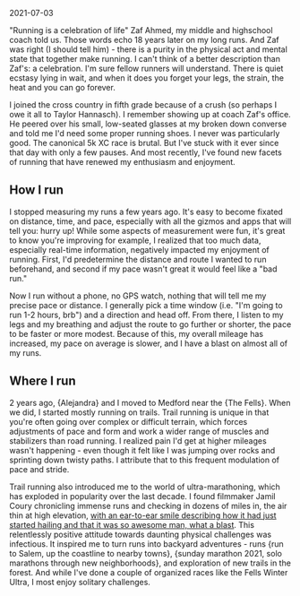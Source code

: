 2021-07-03

"Running is a celebration of life" Zaf Ahmed, my middle and highschool coach told us. Those words echo 18 years later on my long runs. And Zaf was right (I should tell him) - there is a purity in the physical act and mental state that together make running. I can't think of a better description than Zaf's: a celebration. I'm sure fellow runners will understand. There is quiet ecstasy lying in wait, and when it does you forget your legs, the strain, the heat and you can go forever.

I joined the cross country in fifth grade because of a crush (so perhaps I owe it all to Taylor Hannasch). I remember showing up at coach Zaf's office. He peered over his small, low-seated glasses at my broken down converse and told me I'd need some proper running shoes. I never was particularly good. The canonical 5k XC race is brutal. But I've stuck with it ever since that day with only a few pauses. And most recently, I've found new facets of running that have renewed my enthusiasm and enjoyment.

## How I run

I stopped measuring my runs a few years ago. It's easy to become fixated on distance, time, and pace, especially with all the gizmos and apps that will tell you: hurry up! While some aspects of measurement were fun, it's great to know you're improving for example, I realized that too much data, especially real-time information, negatively impacted my enjoyment of running. First, I'd predetermine the distance and route I wanted to run beforehand, and second if my pace wasn't great it would feel like a "bad run."

Now I run without a phone, no GPS watch, nothing that will tell me my precise pace or distance. I generally pick a time window (i.e. "I'm going to run 1-2 hours, brb") and a direction and head off. From there, I listen to my legs and my breathing and adjust the route to go further or shorter, the pace to be faster or more modest. Because of this, my overall mileage has increased, my pace on average is slower, and I have a blast on almost all of my runs.

## Where I run

2 years ago, {Alejandra} and I moved to Medford near the {The Fells}. When we did, I started mostly running on trails. Trail running is unique in that you're often going over complex or difficult terrain, which forces adjustments of pace and form and work a wider range of muscles and stabilizers than road running. I realized pain I'd get at higher mileages wasn't happening - even though it felt like I was jumping over rocks and sprinting down twisty paths. I attribute that to this frequent modulation of pace and stride.

Trail running also introduced me to the world of ultra-marathoning, which has exploded in popularity over the last decade. I found filmmaker Jamil Coury chronicling immense runs and checking in dozens of miles in, the air thin at high elevation, [with an ear-to-ear smile describing how it had just started hailing and that it was so awesome man, what a blast](https://youtu.be/Kvjd9sEVv-k?t=1027). This relentlessly positive attitude towards daunting physical challenges was infectious. It inspired me to turn runs into backyard adventures - runs {run to Salem, up the coastline to nearby towns}, {sunday marathon 2021, solo marathons through new neighborhoods}, and exploration of new trails in the forest. And while I've done a couple of organized races like the Fells Winter Ultra, I most enjoy solitary challenges.

